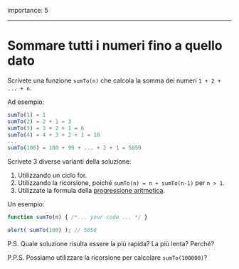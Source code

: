 importance: 5

---

# Sommare tutti i numeri fino a quello dato

Scrivete una funzione `sumTo(n)` che calcola la somma dei numeri `1 + 2 + ... + n`.

Ad esempio:

```js no-beautify
sumTo(1) = 1
sumTo(2) = 2 + 1 = 3
sumTo(3) = 3 + 2 + 1 = 6
sumTo(4) = 4 + 3 + 2 + 1 = 10
...
sumTo(100) = 100 + 99 + ... + 2 + 1 = 5050
```

Scrivete 3 diverse varianti della soluzione:

1. Utilizzando un ciclo for.
2. Utilizzando la ricorsione, poiché `sumTo(n) = n + sumTo(n-1)` per `n > 1`.
3. Utilizzate la formula della [progressione aritmetica](https://en.wikipedia.org/wiki/Arithmetic_progression).

Un esempio:

```js
function sumTo(n) { /*... your code ... */ }

alert( sumTo(100) ); // 5050
```

P.S. Quale soluzione risulta essere la più rapida? La più lenta? Perché?

P.P.S. Possiamo utilizzare la ricorsione per calcolare `sumTo(100000)`? 
